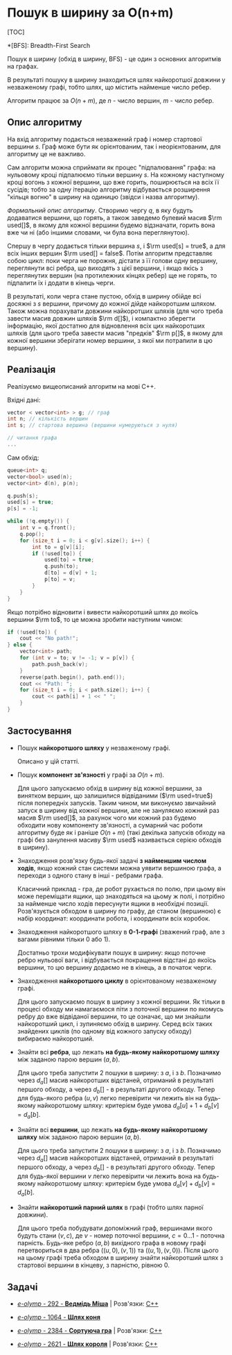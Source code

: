 # Пошук в ширину за O(n+m)

[TOC]

*[BFS]: Breadth-First Search

Пошук в ширину (обхід в ширину, BFS) - це один з основних алгоритмів на графах.

В результаті пошуку в ширину знаходиться шлях найкоротшої довжини у незваженому
графі, тобто шлях, що містить найменше число ребер.

Алгоритм працює за $O(n+m)$, де $n$ - число вершин, $m$ - число ребер.

## Опис алгоритму

На вхід алгоритму подається незважений граф і номер стартової вершини $s$. Граф
може бути як орієнтованим, так і неорієнтованим, для алгоритму це не важливо.

Сам алгоритм можна сприймати як процес "підпалювання" графа: на нульовому кроці
підпалюємо тільки вершину $s$. На кожному наступному кроці вогонь з кожної
вершини, що вже горить, поширюється на всіх її сусідів; тобто за одну ітерацію
алгоритму відбувається розширення "кільця вогню" в ширину на одиницю (звідси і
назва алгоритму).

*Формальний опис алгоритму*. Створимо чергу $q$, в яку будуть додаватися
вершини, що горять, а також заведемо булевий масив $\rm used[]$, в якому для
кожної вершини будемо відзначати, горить вона вже чи ні (або іншими словами, чи
була вона переглянутою).

Спершу в чергу додається тільки вершина $s$, і $\rm used[s] = true$, а для всіх
інших вершин $\rm used[] = false$. Потім алгоритм представляє собою цикл: поки
черга не порожня, дістати з її голови одну вершину, переглянути всі ребра, що
виходять з цієї вершини, і якщо якісь з переглянутих вершин (на протилежних
кінцях ребер) ще не горять, то підпалити їх і додати в кінець черги.

В результаті, коли черга стане пустою, обхід в ширину обійде всі досяжні з $s$
вершини, причому до кожної дійде найкоротшим шляхом. Також можна порахувати
довжини найкоротших шляхів (для чого треба завести масив довжин шляхів $\rm
d[]$), і компактно зберегти інформацію, якої достатню для відновлення всіх цих
найкоротших шляхів (для цього треба завести масив "предків" $\rm p[]$, в якому
для кожної вершини зберігати номер вершини, з якої ми потрапили в цю вершину).

## Реалізація

Реалізуємо вищеописаний алгоритм на мові C++.

Вхідні дані:

<!--- bfs_input -->
``` cpp
vector < vector<int> > g; // граф
int n; // кількість вершин
int s; // стартова вершина (вершини нумеруються з нуля)

// читання графа
...
```

Сам обхід:

<!--- bfs -->
``` cpp
queue<int> q;
vector<bool> used(n);
vector<int> d(n), p(n);

q.push(s);
used[s] = true;
p[s] = -1;

while (!q.empty()) {
    int v = q.front();
    q.pop();
    for (size_t i = 0; i < g[v].size(); i++) {
        int to = g[v][i];
        if (!used[to]) {
            used[to] = true;
            q.push(to);
            d[to] = d[v] + 1;
            p[to] = v;
        }
    }
}
```

Якщо потрібно відновити і вивести найкоротший шлях до якоїсь вершини $\rm to$,
то це можна зробити наступним чином:

<!--- bfs_restore_path -->
``` cpp
if (!used[to]) {
    cout << "No path!";
} else {
    vector<int> path;
    for (int v = to; v != -1; v = p[v]) {
        path.push_back(v);
    }
    reverse(path.begin(), path.end());
    cout << "Path: ";
    for (size_t i = 0; i < path.size(); i++) {
        cout << path[i] + 1 << " ";
    }
}
```

## Застосування

* Пошук **найкоротшого шляху** у незваженому графі.

    Описано у цій статті.

* Пошук **компонент зв'язності** у графі за $O(n+m)$.

    Для цього запускаємо обхід в ширину від кожної вершини, за винятком вершин,
    що залишилися відвіданими ($\rm used=true$) після попередніх запусків. Таким
    чином, ми виконуємо звичайний запуск в ширину від кожної вершини, але не
    зануляємо кожний раз масив $\rm used[]$, за рахунок чого ми кожний раз
    будемо обходити нову компоненту зв'язності, а сумарний час роботи алгоритму
    буде як і раніше $O(n+m)$ (такі декілька запусків обходу на графі без
    занулення масиву $\rm used$ називається серією обходів в ширину).

* Знаходження розв'язку будь-якої задачі **з найменшим числом ходів**, якщо
  кожний стан системи можна уявити вершиною графа, а переходи з одного стану в
  інші - ребрами графа.

    Класичний приклад - гра, де робот рухається по полю, при цьому він може
    переміщати ящики, що знаходяться на цьому ж полі, і потрібно за найменше
    число ходів пересунути ящики в необхідні позиції. Розв'язується обходом в
    ширину по графу, де станом (вершиною) є набір координат: координати робота,
    і координати всіх коробок.

* Знаходження найкоротшого шляху в **0-1-графі** (зважений граф, але з вагами
  рівними тільки 0 або 1).

    Достатньо трохи модифікувати пошук в ширину: якщо поточне ребро нульової
    ваги, і відбувається покращення відстані до якоїсь вершини, то цю вершину
    додаємо не в кінець, а в початок черги.

* Знаходження **найкоротшого циклу** в орієнтованому незваженому графі.

    Для цього запускаємо пошук в ширину з кожної вершини. Як тільки в процесі
    обходу ми намагаємося піти з поточної вершини по якомусь ребру до вже
    відвіданої вершини, то це означає, що ми знайшли найкоротший цикл, і
    зупиняємо обхід в ширину. Серед всіх таких знайдених циклів (по одному від
    кожного запуску обходу) вибираємо найкоротший.

* Знайти всі **ребра**, що лежать **на будь-якому найкоротшому шляху** між
  заданою парою вершин $(a,b)$.

    Для цього треба запустити 2 пошуки в ширину: з $a$, і з $b$. Позначимо через
    $d_a[]$ масив найкоротших відстаней, отриманий в результаті першого обходу,
    а через $d_b[]$ - в результаті другого обходу. Тепер для будь-якого ребра
    $(u,v)$ легко перевірити чи лежить він на будь-якому найкоротшому шляху:
    критерієм буде умова $d_a[u] + 1 + d_b[v] = d_a[b]$.

* Знайти всі **вершини**, що лежать **на будь-якому найкоротшому шляху** між
  заданою парою вершин $(a,b)$.

    Для цього треба запустити 2 пошуки в ширину: з $a$, і з $b$. Позначимо через
    $d_a[]$ масив найкоротших відстаней, отриманий в результаті першого обходу,
    а через $d_b[]$ - в результаті другого обходу. Тепер для будь-якої вершини
    $v$ легко перевірити чи лежить вона на будь-якому найкоротшому шляху:
    критерієм буде умова $d_a[v] + d_b[v] = d_a[b]$.

* Знайти **найкоротший парний шлях** в графі (тобто шлях парної довжини).

    Для цього треба побудувати допоміжний граф, вершинами якого будуть стани
    $(v,c)$, де $v$ - номер поточної вершини, $c = 0 \ldots 1$ - поточна
    парність. Будь-яке ребро $(a,b)$ вихідного графа в новому графі
    перетвориться в два ребра $((u,0),(v,1))$ та $((u,1),(v,0))$. Після цього на
    цьому графі треба обходом в ширину знайти найкоротший шлях з стартової
    вершини в кінцеву, з парністю, рівною 0.

## Задачі

* [*e-olymp* - 292 - **Ведмідь Міша**](https://www.e-olymp.com/uk/problems/292)
    | Розв'язки:
    [C++](https://github.com/memo735/e-olymp/blob/master/0000-0999/0292%20-%20Mecho%20-%20Медведь%20Миша.cpp)

* [*e-olymp* - 1064 - **Шлях коня**](https://www.e-olymp.com/uk/problems/1064)

* [*e-olymp* - 2384 - **Сортуюча
    гра**](https://www.e-olymp.com/uk/problems/2384) | Розв'язки:
    [C++](https://github.com/memo735/e-olymp/blob/master/2000-2999/2384%20-%20Sorting%20Game%20-%20Сортирующая%20игра%20-%20Sıralama%20oyunu%20-%20Сортуюча%20гра.cpp)

* [*e-olymp* - 2621 - **Шлях короля**](https://www.e-olymp.com/uk/problems/2621)
    | Розв'язки:
    [C++](https://github.com/memo735/e-olymp/blob/master/2000-2999/2621%20-%20Kings%20Tour%20-%20Путь%20короля%20-%20Şahın%20yolu%20-%20Шлях%20короля.cpp)
